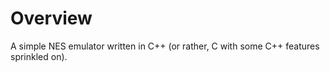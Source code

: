# Overview

A simple NES emulator written in C++ (or rather, C with some C++ features sprinkled on).
